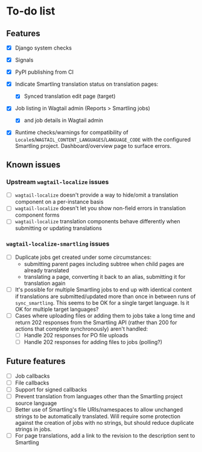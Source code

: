 # To-do list

## Features

- [x] Django system checks
- [x] Signals
- [x] PyPI publishing from CI
- [x] Indicate Smartling translation status on translation pages:
    - [x] Synced translation edit page (target)
- [x] Job listing in Wagtail admin (Reports > Smartling jobs)
  - [x] and job details in Wagtail admin
- [x] Runtime checks/warnings for compatibility of
      `Locale`s/`WAGTAIL_CONTENT_LANGUAGES`/`LANGUAGE_CODE` with the configured
      Smartling project. Dashboard/overview page to surface errors.


## Known issues

### Upstream `wagtail-localize` issues

- [ ] `wagtail-localize` doesn't provide a way to hide/omit a translation component on a per-instance basis
- [ ] `wagtail-localize` doesn't let you show non-field errors in translation component forms
- [ ] `wagtail-localize` translation components behave differently when submitting or updating translations

### `wagtail-localize-smartling` issues

- [ ] Duplicate jobs get created under some circumstances:
    - submitting parent pages including subtree when child pages are already translated
    - translating a page, converting it back to an alias, submitting it for translation again
- [ ] It's possible for multiple Smartling jobs to end up with identical content
      if translations are submitted/updated more than once in between runs of
      `sync_smartling`. This seems to be OK for a single target language. Is it OK for
multiple target languages?
- [ ] Cases where uploading files or adding them to jobs take a long time and return 202 responses from the Smartling API (rather than 200 for actions that complete synchronously) aren't handled:
    - [ ] Handle 202 responses for PO file uploads
    - [ ] Handle 202 responses for adding files to jobs (polling?)

## Future features

- [ ] Job callbacks
- [ ] File callbacks
- [ ] Support for signed callbacks
- [ ] Prevent translation from languages other than the Smartling project source language
- [ ] Better use of Smartling's file URIs/namespaces to allow unchanged strings
      to be automatically translated. Will require some protection against the
      creation of jobs with no strings, but should reduce duplicate strings in jobs.
- [ ] For page translations, add a link to the revision to the description sent
      to Smartling
